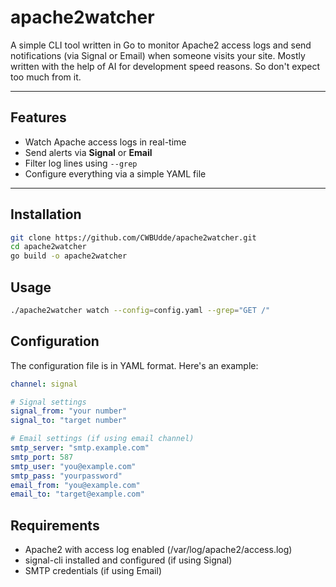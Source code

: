 # apache2watcher

A simple CLI tool written in Go to monitor Apache2 access logs and send notifications (via Signal or Email) when someone visits your site. Mostly written with the help of AI for development speed reasons. So don't expect too much from it.

---

## Features

- Watch Apache access logs in real-time
- Send alerts via **Signal** or **Email**
- Filter log lines using `--grep`
- Configure everything via a simple YAML file

---

## Installation

```bash
git clone https://github.com/CWBUdde/apache2watcher.git
cd apache2watcher
go build -o apache2watcher
```
## Usage

```bash
./apache2watcher watch --config=config.yaml --grep="GET /"
```

## Configuration

The configuration file is in YAML format. Here's an example:

```yaml
channel: signal

# Signal settings
signal_from: "your number"
signal_to: "target number"

# Email settings (if using email channel)
smtp_server: "smtp.example.com"
smtp_port: 587
smtp_user: "you@example.com"
smtp_pass: "yourpassword"
email_from: "you@example.com"
email_to: "target@example.com"
```

## Requirements

- Apache2 with access log enabled (/var/log/apache2/access.log)
- signal-cli installed and configured (if using Signal)
- SMTP credentials (if using Email)
